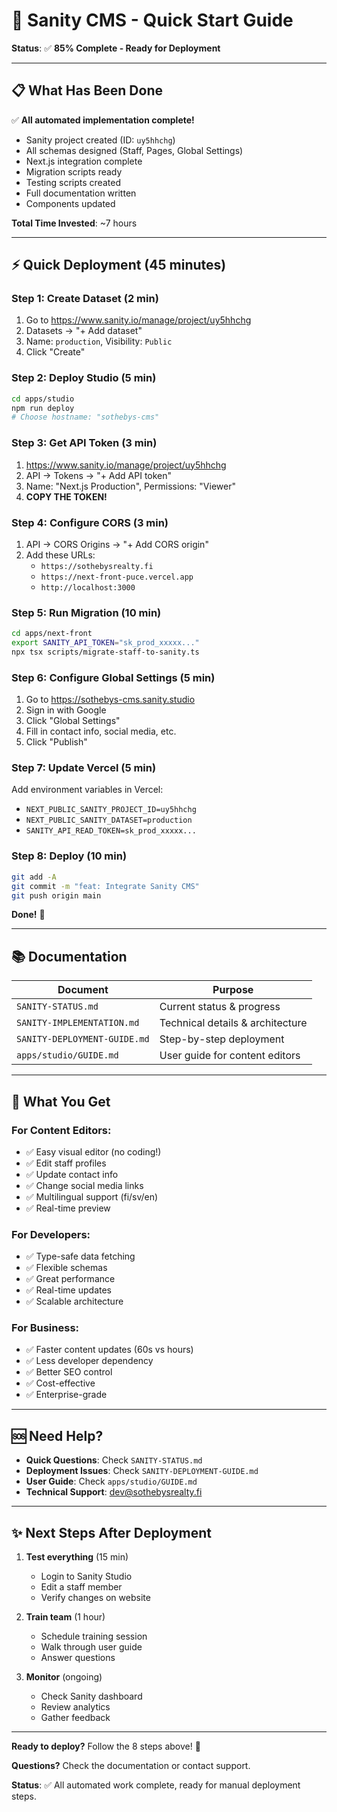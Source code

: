 # 🚀 Sanity CMS - Quick Start Guide

**Status**: ✅ **85% Complete - Ready for Deployment**

---

## 📋 What Has Been Done

✅ **All automated implementation complete!**

- Sanity project created (ID: `uy5hhchg`)
- All schemas designed (Staff, Pages, Global Settings)
- Next.js integration complete
- Migration scripts ready
- Testing scripts created
- Full documentation written
- Components updated

**Total Time Invested**: ~7 hours

---

## ⚡ Quick Deployment (45 minutes)

### Step 1: Create Dataset (2 min)
1. Go to https://www.sanity.io/manage/project/uy5hhchg
2. Datasets → "+ Add dataset"
3. Name: `production`, Visibility: `Public`
4. Click "Create"

### Step 2: Deploy Studio (5 min)
```bash
cd apps/studio
npm run deploy
# Choose hostname: "sothebys-cms"
```

### Step 3: Get API Token (3 min)
1. https://www.sanity.io/manage/project/uy5hhchg
2. API → Tokens → "+ Add API token"
3. Name: "Next.js Production", Permissions: "Viewer"
4. **COPY THE TOKEN!**

### Step 4: Configure CORS (3 min)
1. API → CORS Origins → "+ Add CORS origin"
2. Add these URLs:
   - `https://sothebysrealty.fi`
   - `https://next-front-puce.vercel.app`
   - `http://localhost:3000`

### Step 5: Run Migration (10 min)
```bash
cd apps/next-front
export SANITY_API_TOKEN="sk_prod_xxxxx..."
npx tsx scripts/migrate-staff-to-sanity.ts
```

### Step 6: Configure Global Settings (5 min)
1. Go to https://sothebys-cms.sanity.studio
2. Sign in with Google
3. Click "Global Settings"
4. Fill in contact info, social media, etc.
5. Click "Publish"

### Step 7: Update Vercel (5 min)
Add environment variables in Vercel:
- `NEXT_PUBLIC_SANITY_PROJECT_ID=uy5hhchg`
- `NEXT_PUBLIC_SANITY_DATASET=production`
- `SANITY_API_READ_TOKEN=sk_prod_xxxxx...`

### Step 8: Deploy (10 min)
```bash
git add -A
git commit -m "feat: Integrate Sanity CMS"
git push origin main
```

**Done!** 🎉

---

## 📚 Documentation

| Document | Purpose |
|----------|---------|
| `SANITY-STATUS.md` | Current status & progress |
| `SANITY-IMPLEMENTATION.md` | Technical details & architecture |
| `SANITY-DEPLOYMENT-GUIDE.md` | Step-by-step deployment |
| `apps/studio/GUIDE.md` | User guide for content editors |

---

## 🎯 What You Get

### For Content Editors:
- ✅ Easy visual editor (no coding!)
- ✅ Edit staff profiles
- ✅ Update contact info
- ✅ Change social media links
- ✅ Multilingual support (fi/sv/en)
- ✅ Real-time preview

### For Developers:
- ✅ Type-safe data fetching
- ✅ Flexible schemas
- ✅ Great performance
- ✅ Real-time updates
- ✅ Scalable architecture

### For Business:
- ✅ Faster content updates (60s vs hours)
- ✅ Less developer dependency
- ✅ Better SEO control
- ✅ Cost-effective
- ✅ Enterprise-grade

---

## 🆘 Need Help?

- **Quick Questions**: Check `SANITY-STATUS.md`
- **Deployment Issues**: Check `SANITY-DEPLOYMENT-GUIDE.md`
- **User Guide**: Check `apps/studio/GUIDE.md`
- **Technical Support**: dev@sothebysrealty.fi

---

## ✨ Next Steps After Deployment

1. **Test everything** (15 min)
   - Login to Sanity Studio
   - Edit a staff member
   - Verify changes on website

2. **Train team** (1 hour)
   - Schedule training session
   - Walk through user guide
   - Answer questions

3. **Monitor** (ongoing)
   - Check Sanity dashboard
   - Review analytics
   - Gather feedback

---

**Ready to deploy?** Follow the 8 steps above! 🚀

**Questions?** Check the documentation or contact support.

**Status**: ✅ All automated work complete, ready for manual deployment steps.

